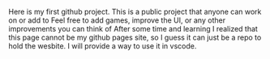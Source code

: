 Here is my first github project.
This is a public project that anyone can work on or add to
Feel free to add games, improve the UI, or any other improvements you can think of
After some time and learning I realized that this page cannot be my github pages site, so I guess it can just be a repo to hold the wesbite. I will provide a way to use it in vscode.
